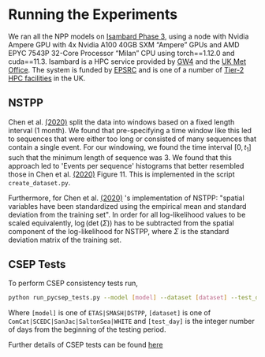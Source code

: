# Running the Experiments

We ran all the NPP models on [Isambard Phase 3](https://gw4-isambard.github.io/docs/), using a node with Nvidia Ampere GPU with 4x Nvidia A100 40GB SXM “Ampere” GPUs and AMD EPYC 7543P 32-Core Processor “Milan” CPU using torch==1.12.0 and cuda==11.3. Isambard is a HPC service provided by [GW4](http://gw4.ac.uk/) and the [UK Met Office](https://www.metoffice.gov.uk/). The system is funded by [EPSRC](http://www.epsrc.ac.uk/) and is one of a number of [Tier-2 HPC facilities](http://www.hpc-uk.ac.uk/facilities/) in the UK.

## NSTPP 

Chen et al. [(2020)]((https://arxiv.org/pdf/2011.04583)) split the data into windows based on a fixed length interval (1 month). We found that pre-specifying a time window like this led to sequences that were either too long or consisted of many sequences that contain a single event. For our windowing, we found the time interval $[0,t_1]$ such that the minimum length of sequence was 3. We found that this approach led to 'Events per sequence' histograms that better resembled those in Chen et al. [(2020)]((https://arxiv.org/pdf/2011.04583)) Figure 11. This is implemented in the script `create_dataset.py`.

Furthermore, for Chen et al. [(2020)]((https://arxiv.org/pdf/2011.04583)) 's implementation of NSTPP: "spatial variables have been standardized using the empirical mean and standard deviation from the training set". In order for all log-likelihood values to be scaled equivalently,  $\log(\det(\Sigma))$ has to be subtracted from the spatial component of the log-likelihood for NSTPP, where $\Sigma$ is the standard deviation matrix of the training set.

## CSEP Tests

To perform CSEP consistency tests run,

```bash
python run_pycsep_tests.py --model [model] --dataset [dataset] --test_day [test_day]
```

Where `[model]` is one of `ETAS|SMASH|DSTPP`, `[dataset]` is one of `ComCat|SCEDC|SanJac|SaltonSea|WHITE` and  `[test_day]` is the integer number of days from the beginning of the testing period.

Further details of CSEP tests can be found [here](https://docs.cseptesting.org/index.html) 
